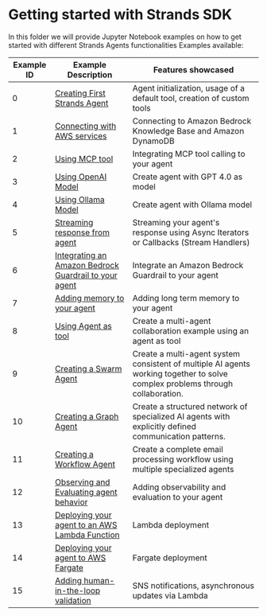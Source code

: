 # Getting started with Strands SDK

In this folder we will provide Jupyter Notebook examples on how to get started with different Strands Agents functionalities
Examples available:

| Example ID | Example Description                                                               | Features showcased                                                                                                             |
| ---------- | --------------------------------------------------------------------------------- | ------------------------------------------------------------------------------------------------------------------------------ |
| 0          | [Creating First Strands Agent](00-first-agent)                                    | Agent initialization, usage of a default tool, creation of custom tools                                                        |
| 1          | [Connecting with AWS services](01-connecting-with-aws-services)                   | Connecting to Amazon Bedrock Knowledge Base and Amazon DynamoDB                                                                |
| 2          | [Using MCP tool](02-integration-mcp-tools)                                        | Integrating MCP tool calling to your agent                                                                                     |
| 3          | [Using OpenAI Model](03-openai-model)                                             | Create agent with GPT 4.0 as model                                                                                             |
| 4          | [Using Ollama Model](04-ollama-model)                                             | Create agent with Ollama model                                                                                                 |
| 5          | [Streaming response from agent](05-streaming-agent-response)                      | Streaming your agent's response using Async Iterators or Callbacks (Stream Handlers)                                           |
| 6          | [Integrating an Amazon Bedrock Guardrail to your agent](06-guardrail-integration) | Integrate an Amazon Bedrock Guardrail to your agent                                                                            |
| 7          | [Adding memory to your agent](07-agent-memory)                                    | Adding long term memory to your agent                                                                                          |
| 8          | [Using Agent as tool](08-agent-as-tool)                                           | Create a multi-agent collaboration example using an agent as tool                                                              |
| 9          | [Creating a Swarm Agent](09-swarm-agent)                                          | Create a multi-agent system consistent of multiple AI agents working together to solve complex problems through collaboration. |
| 10         | [Creating a Graph Agent](10-graph-agent)                                          | Create a structured network of specialized AI agents with explicitly defined communication patterns.                           |
| 11         | [Creating a Workflow Agent](11-workflow-agent)                                    | Create a complete email processing workflow using multiple specialized agents                                                  |
| 12         | [Observing and Evaluating agent behavior](12-agent-observability-and-evaluation)  | Adding observability and evaluation to your agent                                                                              |
| 13         | [Deploying your agent to an AWS Lambda Function](13-lambda-deployment)            | Lambda deployment                                                                                                              |
| 14         | [Deploying your agent to AWS Fargate](14-fargate-deployment)                      | Fargate deployment                                                                                                             |
| 15         | [Adding human-in-the-loop validation](15-human-in-the-loop-validation)            | SNS notifications, asynchronous updates via Lambda                                                                             |
